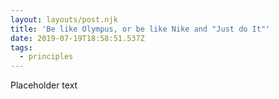 ```yaml
---
layout: layouts/post.njk
title: 'Be like Olympus, or be like Nike and "Just do It"'
date: 2019-07-19T18:58:51.537Z
tags:
  - principles
---
```

Placeholder text
